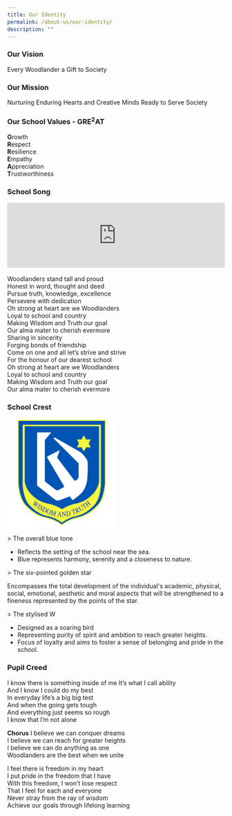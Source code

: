 ```yaml
---
title: Our Identity
permalink: /about-us/our-identity/
description: ""
---
```

### Our Vision

Every Woodlander a Gift to Society

### Our Mission

Nurturing Enduring Hearts and Creative Minds Ready to Serve Society

### Our School Values - GRE<sup>2</sup>AT

**G**rowth  
**R**espect  
**R**esilience  
**E**mpathy  
**A**ppreciation  
**T**rustworthiness

### School Song
<iframe width="100%" src="https://www.youtube.com/embed/zEWDNjv24Fg" title="YouTube video player" frameborder="0" allow="accelerometer; autoplay; clipboard-write; encrypted-media; gyroscope; picture-in-picture; web-share" allowfullscreen=""></iframe>

Woodlanders stand tall and proud  
Honest in word, thought and deed  
Pursue truth, knowledge, excellence  
Persevere with dedication  
Oh strong at heart are we Woodlanders   
Loyal to school and country   
Making Wisdom and Truth our goal   
Our alma mater to cherish evermore   
Sharing in sincerity   
Forging bonds of friendship   
Come on one and all let’s strive and strive   
For the honour of our dearest school  
Oh strong at heart are we Woodlanders   
Loyal to school and country   
Making Wisdom and Truth our goal   
Our alma mater to cherish evermore


### School Crest

<img style="width:50%" src="/images/schoolcrest.png">

&gt; The overall blue tone

* Reflects the setting of the school near the sea. 
* Blue represents harmony, serenity and a closeness to nature.

&gt; The six-pointed golden star

Encompasses the total development of the individual's academic, physical, social, emotional, aesthetic and moral aspects that will be strengthened to a fineness represented by the points of the star.

&gt; The stylised W

* Designed as a soaring bird 
* Representing purity of spirit and ambition to reach greater heights. 
* Focus of loyalty and aims to foster a sense of belonging and pride in the school.


### Pupil Creed

I know there is something inside of me&nbsp;It’s what I call ability&nbsp;  
And I know I could do my best&nbsp;  
In everyday life’s a big big test&nbsp;  
And when the going gets tough&nbsp;  
And everything just seems so rough  
I know that I’m not alone  
  
**Chorus**
I believe we can conquer dreams&nbsp;  
I believe we can reach for greater heights&nbsp;  
I believe we can do anything as one&nbsp;  
Woodlanders are the best when we unite  
  
I feel there is freedom in my heart&nbsp;  
I put pride in the freedom that I have&nbsp;  
With this freedom, I won’t lose respect&nbsp;  
That I feel for each and everyone&nbsp;  
Never stray from the ray of wisdom&nbsp;  
Achieve our goals through lifelong learning